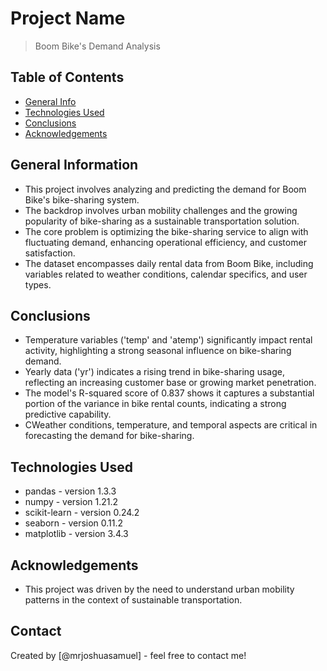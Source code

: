 # Project Name
> Boom Bike's Demand Analysis


## Table of Contents
* [General Info](#general-information)
* [Technologies Used](#technologies-used)
* [Conclusions](#conclusions)
* [Acknowledgements](#acknowledgements)

<!-- You can include any other section that is pertinent to your problem -->

## General Information
- This project involves analyzing and predicting the demand for Boom Bike's bike-sharing system.
- The backdrop involves urban mobility challenges and the growing popularity of bike-sharing as a sustainable transportation solution.
- The core problem is optimizing the bike-sharing service to align with fluctuating demand, enhancing operational efficiency, and customer satisfaction.
- The dataset encompasses daily rental data from Boom Bike, including variables related to weather conditions, calendar specifics, and user types.

<!-- You don't have to answer all the questions - just the ones relevant to your project. -->

## Conclusions
- Temperature variables ('temp' and 'atemp') significantly impact rental activity, highlighting a strong seasonal influence on bike-sharing demand.
- Yearly data ('yr') indicates a rising trend in bike-sharing usage, reflecting an increasing customer base or growing market penetration.
- The model's R-squared score of 0.837 shows it captures a substantial portion of the variance in bike rental counts, indicating a strong predictive capability.
- CWeather conditions, temperature, and temporal aspects are critical in forecasting the demand for bike-sharing.

<!-- You don't have to answer all the questions - just the ones relevant to your project. -->


## Technologies Used
- pandas - version 1.3.3
- numpy - version 1.21.2
- scikit-learn - version 0.24.2
- seaborn - version 0.11.2
- matplotlib - version 3.4.3

<!-- As the libraries versions keep on changing, it is recommended to mention the version of library used in this project -->

## Acknowledgements
- This project was driven by the need to understand urban mobility patterns in the context of sustainable transportation.


## Contact
Created by [@mrjoshuasamuel] - feel free to contact me!


<!-- Optional -->
<!-- ## License -->
<!-- This project is open source and available under the [... License](). -->

<!-- You don't have to include all sections - just the one's relevant to your project -->